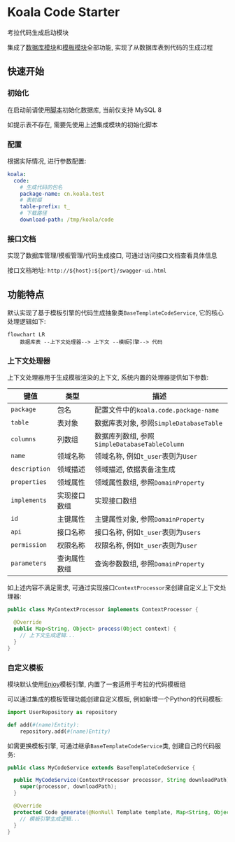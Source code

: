 # Koala Code Starter

考拉代码生成启动模块

集成了[数据库模块](../koala-database-starter)和[模板模块](../koala-template-starter)全部功能, 实现了从数据库表到代码的生成过程

## 快速开始

### 初始化

在启动前请使用[脚本](../../koala-domains/koala-code/src/main/resources/database/init.sql)初始化数据库, 当前仅支持 MySQL 8

如提示表不存在, 需要先使用上述集成模块的初始化脚本

### 配置

根据实际情况, 进行参数配置:

```yaml
koala:
  code:
    # 生成代码的包名
    package-name: cn.koala.test
    # 表前缀
    table-prefix: t_
    # 下载路径
    download-path: /tmp/koala/code
```

### 接口文档

实现了数据库管理/模板管理/代码生成接口, 可通过访问接口文档查看具体信息

接口文档地址: `http://${host}:${port}/swagger-ui.html`

## 功能特点

默认实现了基于模板引擎的代码生成抽象类`BaseTemplateCodeService`, 它的核心处理逻辑如下:

```mermaid
flowchart LR
	数据库表 --上下文处理器--> 上下文 --模板引擎--> 代码
```

### 上下文处理器

上下文处理器用于生成模板渲染的上下文, 系统内置的处理器提供如下参数:

| 键值          | 类型         | 描述                                          |
| ------------- | ------------ | --------------------------------------------- |
| `package`     | 包名         | 配置文件中的`koala.code.package-name`         |
| `table`       | 表对象       | 数据库表对象, 参照`SimpleDatabaseTable`       |
| `columns`     | 列数组       | 数据库列数组, 参照`SimpleDatabaseTableColumn` |
| `name`        | 领域名称     | 领域名称, 例如`t_user`表则为`User`            |
| `description` | 领域描述     | 领域描述, 依据表备注生成                      |
| `properties`  | 领域属性     | 领域属性数组, 参照`DomainProperty`            |
| `implements`  | 实现接口数组 | 实现接口数组                                  |
| `id`          | 主键属性     | 主键属性对象, 参照`DomainProperty`            |
| `api`         | 接口名称     | 接口名称, 例如`t_user`表则为`users`           |
| `permission`  | 权限名称     | 权限名称, 例如`t_user`表则为`user`            |
| `parameters`  | 查询属性数组 | 查询参数数组, 参照`DomainProperty`            |

如上述内容不满足需求, 可通过实现接口`ContextProcessor`来创建自定义上下文处理器:

```java
public class MyContextProcessor implements ContextProcessor {

  @Override
  public Map<String, Object> process(Object context) {
    // 上下文生成逻辑...
  }
}
```

### 自定义模板

模块默认使用[Enjoy](https://jfinal.com/doc/6-1)模板引擎, 内置了一套适用于考拉的代码模板组

可以通过集成的模板管理功能创建自定义模板, 例如新增一个Python的代码模板:

```python
import UserRepository as repository

def add(#(name)Entity):
    repository.add(#(name)Entity)
```

如需更换模板引擎, 可通过继承`BaseTemplateCodeService`类, 创建自己的代码服务:

```java
public class MyCodeService extends BaseTemplateCodeService {

  public MyCodeService(ContextProcessor processor, String downloadPath) {
    super(processor, downloadPath);
  }

  @Override
  protected Code generate(@NonNull Template template, Map<String, Object> context) {
    // 模板引擎生成逻辑...
  }
}
```


